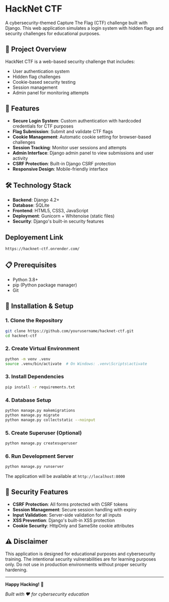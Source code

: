 # HackNet CTF

A cybersecurity-themed Capture The Flag (CTF) challenge built with Django. This web application simulates a login system with hidden flags and security challenges for educational purposes.

## 🎯 Project Overview

HackNet CTF is a web-based security challenge that includes:
- User authentication system
- Hidden flag challenges
- Cookie-based security testing
- Session management
- Admin panel for monitoring attempts

## 🚀 Features

- **Secure Login System**: Custom authentication with hardcoded credentials for CTF purposes
- **Flag Submission**: Submit and validate CTF flags
- **Cookie Management**: Automatic cookie setting for browser-based challenges
- **Session Tracking**: Monitor user sessions and attempts
- **Admin Interface**: Django admin panel to view submissions and user activity
- **CSRF Protection**: Built-in Django CSRF protection
- **Responsive Design**: Mobile-friendly interface

## 🛠️ Technology Stack

- **Backend**: Django 4.2+
- **Database**: SQLite 
- **Frontend**: HTML5, CSS3, JavaScript
- **Deployment**: Gunicorn + Whitenoise (static files)
- **Security**: Django's built-in security features

## Deployement Link
```URL
https://hacknet-ctf.onrender.com/
```

## 📋 Prerequisites

- Python 3.8+
- pip (Python package manager)
- Git

## 🔧 Installation & Setup

### 1. Clone the Repository
```bash
git clone https://github.com/yourusername/hacknet-ctf.git
cd hacknet-ctf
```

### 2. Create Virtual Environment
```bash
python -m venv .venv
source .venv/bin/activate  # On Windows: .venv\Scripts\activate
```

### 3. Install Dependencies
```bash
pip install -r requirements.txt
```

### 4. Database Setup
```bash
python manage.py makemigrations
python manage.py migrate
python manage.py collectstatic --noinput
```

### 5. Create Superuser (Optional)
```bash
python manage.py createsuperuser
```

### 6. Run Development Server
```bash
python manage.py runserver
```

The application will be available at `http://localhost:8000`

## 🔐 Security Features

- **CSRF Protection**: All forms protected with CSRF tokens
- **Session Management**: Secure session handling with expiry
- **Input Validation**: Server-side validation for all inputs
- **XSS Prevention**: Django's built-in XSS protection
- **Cookie Security**: HttpOnly and SameSite cookie attributes

## ⚠️ Disclaimer

This application is designed for educational purposes and cybersecurity training. The intentional security vulnerabilities are for learning purposes only. Do not use in production environments without proper security hardening.

---

**Happy Hacking!** 🚩

*Built with ❤️ for cybersecurity education*




